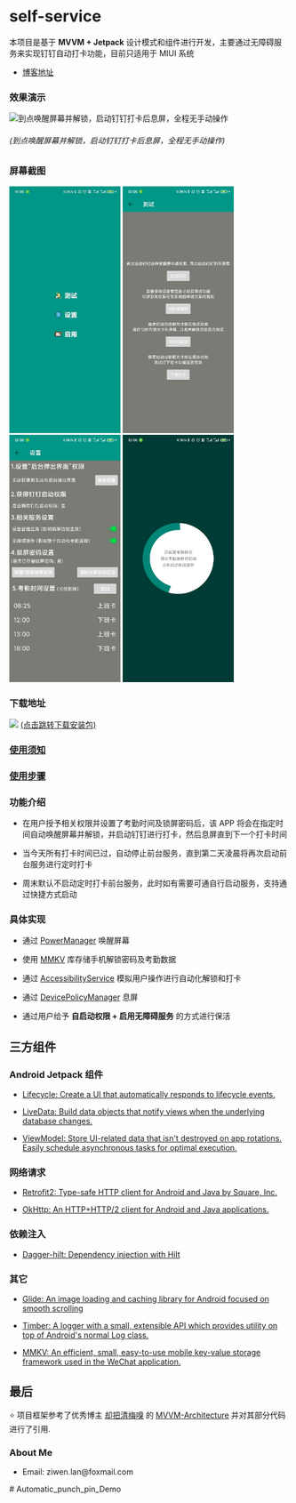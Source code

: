 # self-service
<p>本项目是基于 <b>MVVM + Jetpack</b> 设计模式和组件进行开发，主要通过无障碍服务来实现钉钉自动打卡功能，目前只适用于 MIUI 系统</p>

* <a href="https://blog.csdn.net/lzw398756924/article/details/107838664">博客地址</a>

### 效果演示
<img src="https://img-blog.csdnimg.cn/20200807155648193.gif" title="到点唤醒屏幕并解锁，启动钉钉打卡后息屏，全程无手动操作">
<h6>(到点唤醒屏幕并解锁，启动钉钉打卡后息屏，全程无手动操作)</h6>

### 屏幕截图
<div align:left;display:inline;>
<img width="200" src="readme/example_1.png"/>
<img width="200" src="readme/example_2.png"/>
<img width="200"  src="readme/example_3.png"/>
<img width="200" src="readme/example_4.png"/>
</div>

### 下载地址
<img src="https://img-blog.csdnimg.cn/20201217092751174.png">
<a href="http://d.firim.top/dah2?release_id=5fdab3bd23389f69a5af1333">(点击跳转下载安装包)</a>

### <a href="https://github.com/ziwenL/self-service/blob/master/readme/README_STEP.md#%E4%BD%BF%E7%94%A8%E9%A1%BB%E7%9F%A5">使用须知</a>

### <a href="https://github.com/ziwenL/self-service/blob/master/readme/README_STEP.md#%E4%BD%BF%E7%94%A8%E6%AD%A5%E9%AA%A4">使用步骤</a>

### 功能介绍
<ul>
<li>
<p>
在用户授予相关权限并设置了考勤时间及锁屏密码后，该 APP 将会在指定时间自动唤醒屏幕并解锁，并启动钉钉进行打卡，然后息屏直到下一个打卡时间</p>
</li>
<li>
<p>
当今天所有打卡时间已过，自动停止前台服务，直到第二天凌晨将再次启动前台服务进行定时打卡
</p>
</li>
<li>
<p>
周末默认不启动定时打卡前台服务，此时如有需要可通自行启动服务，支持通过快捷方式启动
</p>
</li>
</ul>

### 具体实现
<ul>
<li>
<p>通过  <a href="https://developer.android.google.cn/reference/android/os/PowerManager?hl=en">PowerManager</a> 唤醒屏幕</p>
</li>
<li>
<p>使用 <a href="https://github.com/Tencent/MMKV">MMKV</a> 库存储手机解锁密码及考勤数据</p>
</li>
<li>
<p>通过 <a href="https://developer.android.google.cn/reference/android/accessibilityservice/AccessibilityService?hl=en">AccessibilityService</a> 模拟用户操作进行自动化解锁和打卡</p>
</li>
<li>
<p>通过 <a href="https://developer.android.google.cn/reference/android/app/admin/DevicePolicyManager?hl=en">DevicePolicyManager</a> 息屏</p>
</li>
<li>
<p>通过用户给予 <b>自启动权限 + 启用无障碍服务</b> 的方式进行保活</p>
</li>
</ul>

## 三方组件

### Android Jetpack 组件

* [Lifecycle: Create a UI that automatically responds to lifecycle events.](https://developer.android.com/topic/libraries/architecture/lifecycle)

* [LiveData: Build data objects that notify views when the underlying database changes.](https://developer.android.com/topic/libraries/architecture/livedata)

* [ViewModel: Store UI-related data that isn't destroyed on app rotations. Easily schedule asynchronous tasks for optimal execution.](https://developer.android.com/topic/libraries/architecture/viewmodel)

### 网络请求

* [Retrofit2: Type-safe HTTP client for Android and Java by Square, Inc.](https://github.com/square/retrofit)

* [OkHttp: An HTTP+HTTP/2 client for Android and Java applications.](https://github.com/square/okhttp)

### 依赖注入

* [Dagger-hilt: Dependency injection with Hilt](https://developer.android.com/training/dependency-injection/hilt-android)

### 其它

* [Glide: An image loading and caching library for Android focused on smooth scrolling](https://github.com/bumptech/glide)

* [Timber: A logger with a small, extensible API which provides utility on top of Android's normal Log class.](https://github.com/JakeWharton/timber)

* [MMKV: An efficient, small, easy-to-use mobile key-value storage framework used in the WeChat application.](https://github.com/Tencent/MMKV)


## 最后

:star: 项目框架参考了优秀博主 [却把清梅嗅](https://blog.csdn.net/mq2553299) 的 [MVVM-Architecture](https://github.com/qingmei2/MVVM-Architecture) 并对其部分代码进行了引用.

### About Me
<ul>
<li>
<p>Email: ziwen.lan@foxmail.com</p>
</li>
</ul>
# Automatic_punch_pin_Demo
